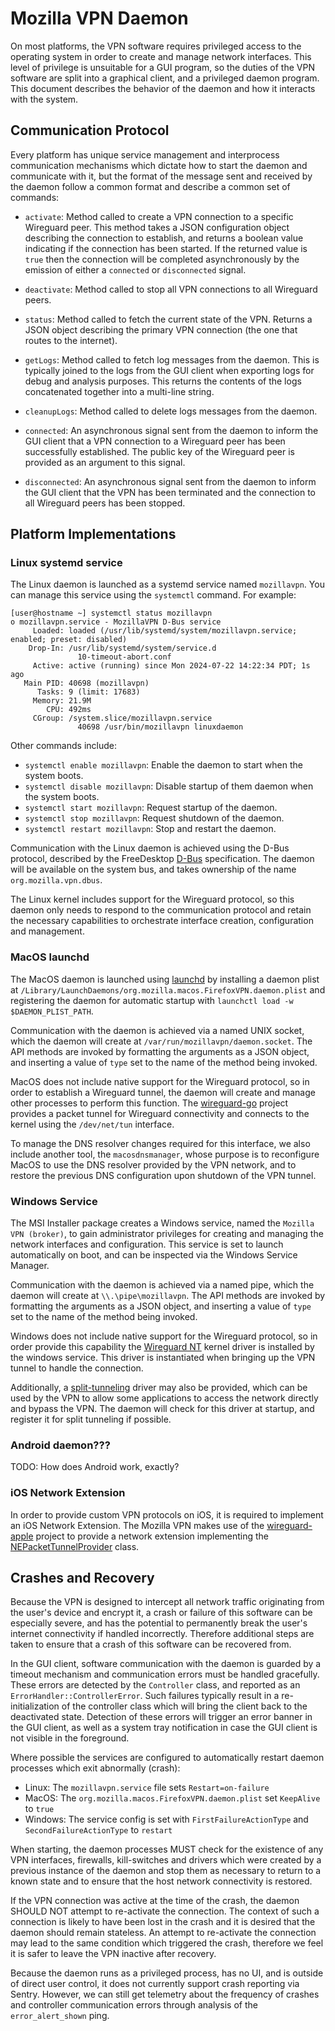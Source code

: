 # Mozilla VPN Daemon

On most platforms, the VPN software requires privileged access to the operating system in order to create and manage
network interfaces. This level of privilege is unsuitable for a GUI program, so the duties of the VPN software are
split into a graphical client, and a privileged daemon program. This document describes the behavior of the daemon
and how it interacts with the system.

## Communication Protocol

Every platform has unique service management and interprocess communication mechanisms which dictate how to start the
daemon and communicate with it, but the format of the message sent and received by the daemon follow a common format
and describe a common set of commands:
 - `activate`: Method called to create a VPN connection to a specific Wireguard peer. This method takes a JSON
   configuration object describing the connection to establish, and returns a boolean value indicating if the
   connection has been started. If the returned value is `true` then the connection will be completed asynchronously
   by the emission of either a `connected` or `disconnected` signal.

 - `deactivate`: Method called to stop all VPN connections to all Wireguard peers.

 - `status`: Method called to fetch the current state of the VPN. Returns a JSON object describing the primary
   VPN connection (the one that routes to the internet).

 - `getLogs`: Method called to fetch log messages from the daemon. This is typically joined to the logs from the
   GUI client when exporting logs for debug and analysis purposes. This returns the contents of the logs concatenated
   together into a multi-line string.

 - `cleanupLogs`: Method called to delete logs messages from the daemon.

 - `connected`: An asynchronous signal sent from the daemon to inform the GUI client that a VPN connection to a Wireguard
   peer has been successfully established. The public key of the Wireguard peer is provided as an argument to this
   signal.

 - `disconnected`: An asynchronous signal sent from the daemon to inform the GUI client that the VPN has been terminated
   and the connection to all Wireguard peers has been stopped.

## Platform Implementations

### Linux systemd service

The Linux daemon is launched as a systemd service named `mozillavpn`. You can manage this service using the `systemctl`
command. For example:

```
[user@hostname ~] systemctl status mozillavpn
o mozillavpn.service - MozillaVPN D-Bus service
     Loaded: loaded (/usr/lib/systemd/system/mozillavpn.service; enabled; preset: disabled)
    Drop-In: /usr/lib/systemd/system/service.d
               10-timeout-abort.conf
     Active: active (running) since Mon 2024-07-22 14:22:34 PDT; 1s ago
   Main PID: 40698 (mozillavpn)
      Tasks: 9 (limit: 17683)
     Memory: 21.9M
        CPU: 492ms
     CGroup: /system.slice/mozillavpn.service
               40698 /usr/bin/mozillavpn linuxdaemon 
```

Other commands include:
 - `systemctl enable mozillavpn`: Enable the daemon to start when the system boots.
 - `systemctl disable mozillavpn`: Disable startup of them daemon when the system boots.
 - `systemctl start mozillavpn`: Request startup of the daemon.
 - `systemctl stop mozillavpn`: Request shutdown of the daemon.
 - `systemctl restart mozillavpn`: Stop and restart the daemon.

Communication with the Linux daemon is achieved using the D-Bus protocol, described by the FreeDesktop
[D-Bus](http://dbus.freedesktop.org/doc/dbus-specification.html) specification. The daemon will be available on the
system bus, and takes ownership of the name `org.mozilla.vpn.dbus`.

The Linux kernel includes support for the Wireguard protocol, so this daemon only needs to respond to the communication
protocol and retain the necessary capabilities to orchestrate interface creation, configuration and management.

### MacOS launchd

The MacOS daemon is launched using [launchd](https://developer.apple.com/library/archive/documentation/MacOSX/Conceptual/BPSystemStartup/Chapters/CreatingLaunchdJobs.html)
by installing a daemon plist at `/Library/LaunchDaemons/org.mozilla.macos.FirefoxVPN.daemon.plist` and registering the
daemon for automatic startup with `launchctl load -w $DAEMON_PLIST_PATH`.

Communication with the daemon is achieved via a named UNIX socket, which the daemon will create at
`/var/run/mozillavpn/daemon.socket`. The API methods are invoked by formatting the arguments as a JSON object, and
inserting a value of `type` set to the name of the method being invoked.

MacOS does not include native support for the Wireguard protocol, so in order to establish a Wireguard tunnel, the
daemon will create and manage other processes to perform this function. The
[wireguard-go](https://git.zx2c4.com/wireguard-go) project provides a packet tunnel for Wireguard connectivity and
connects to the kernel using the `/dev/net/tun` interface.

To manage the DNS resolver changes required for this interface, we also include another tool, the `macosdnsmanager`,
whose purpose is to reconfigure MacOS to use the DNS resolver provided by the VPN network, and to restore the previous
DNS  configuration upon shutdown of the VPN tunnel.

### Windows Service

The MSI Installer package creates a Windows service, named the `Mozilla VPN (broker)`, to gain administrator privileges
for creating and managing the network interfaces and configuration. This service is set to launch automatically on boot,
and can be inspected via the Windows Service Manager.

Communication with the daemon is achieved via a named pipe, which the daemon will create at `\\.\pipe\mozillavpn`.
The API methods are invoked by formatting the arguments as a JSON object, and inserting a value of `type` set to the
name of the method being invoked.

Windows does not include native support for the Wireguard protocol, so in order provide this capability the
[Wireguard NT](https://github.com/WireGuard/wireguard-nt) kernel driver is installed by the windows service. This driver
is instantiated when bringing up the VPN tunnel to handle the connection.

Additionally, a [split-tunneling](https://github.com/mullvad/win-split-tunnel) driver may also be provided, which can be used
by the VPN to allow some applications to access the network directly and bypass the VPN. The daemon will check for this driver
at startup, and register it for split tunneling if possible.

### Android daemon???

TODO: How does Android work, exactly?

### iOS Network Extension

In order to provide custom VPN protocols on iOS, it is required to implement an iOS Network Extension. The Mozilla VPN
makes use of the [wireguard-apple](https://github.com/WireGuard/wireguard-apple) project to provide a network extension
implementing the [NEPacketTunnelProvider](https://developer.apple.com/documentation/networkextension/nepackettunnelprovider)
class.

## Crashes and Recovery

Because the VPN is designed to intercept all network traffic originating from the user's device and encrypt it, a crash
or failure of this software can be especially severe, and has the potential to permanently break the user's internet
connectivity if handled incorrectly. Therefore additional steps are taken to ensure that a crash of this software can be
recovered from.

In the GUI client, software communication with the daemon is guarded by a timeout mechanism and communication errors
must be handled gracefully. These errors are detected by the `Controller` class, and reported as an
`ErrorHandler::ControllerError`. Such failures typically result in a re-initialization of the controller class which
will bring the client back to the deactivated state. Detection of these errors will trigger an error banner in the GUI
client, as well as a system tray notification in case the GUI client is not visible in the foreground.

Where possible the services are configured to automatically restart daemon processes which exit abnormally (crash):
 - Linux: The `mozillavpn.service` file sets `Restart=on-failure`
 - MacOS: The `org.mozilla.macos.FirefoxVPN.daemon.plist` set `KeepAlive` to `true`
 - Windows: The service config is set with `FirstFailureActionType` and `SecondFailureActionType` to `restart`

When starting, the daemon processes MUST check for the existence of any VPN interfaces, firewalls, kill-switches and
drivers which were created by a previous instance of the daemon and stop them as necessary to return to a known state
and to ensure that the host network connectivity is restored.

If the VPN connection was active at the time of the crash, the daemon SHOULD NOT attempt to re-activate the connection.
The context of such a connection is likely to have been lost in the crash and it is desired that the daemon should
remain stateless. An attempt to re-activate the connection may lead to the same condition which triggered the crash,
therefore we feel it is safer to leave the VPN inactive after recovery.

Because the daemon runs as a privileged process, has no UI, and is outside of direct user control, it does not currently
support crash reporting via Sentry. However, we can still get telemetry about the frequency of crashes and controller
communication errors through analysis of the `error_alert_shown` ping.
